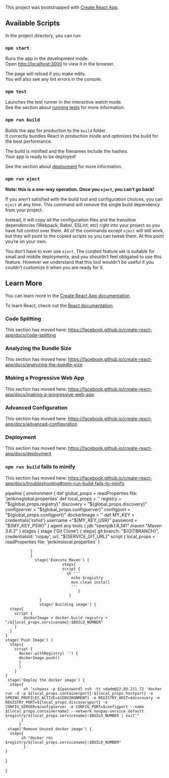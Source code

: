 This project was bootstrapped with [Create React App](https://github.com/facebook/create-react-app).

## Available Scripts

In the project directory, you can run:

### `npm start`

Runs the app in the development mode.<br />
Open [http://localhost:3000](http://localhost:3000) to view it in the browser.

The page will reload if you make edits.<br />
You will also see any lint errors in the console.

### `npm test`

Launches the test runner in the interactive watch mode.<br />
See the section about [running tests](https://facebook.github.io/create-react-app/docs/running-tests) for more information.

### `npm run build`

Builds the app for production to the `build` folder.<br />
It correctly bundles React in production mode and optimizes the build for the best performance.

The build is minified and the filenames include the hashes.<br />
Your app is ready to be deployed!

See the section about [deployment](https://facebook.github.io/create-react-app/docs/deployment) for more information.

### `npm run eject`

**Note: this is a one-way operation. Once you `eject`, you can’t go back!**

If you aren’t satisfied with the build tool and configuration choices, you can `eject` at any time. This command will remove the single build dependency from your project.

Instead, it will copy all the configuration files and the transitive dependencies (Webpack, Babel, ESLint, etc) right into your project so you have full control over them. All of the commands except `eject` will still work, but they will point to the copied scripts so you can tweak them. At this point you’re on your own.

You don’t have to ever use `eject`. The curated feature set is suitable for small and middle deployments, and you shouldn’t feel obligated to use this feature. However we understand that this tool wouldn’t be useful if you couldn’t customize it when you are ready for it.

## Learn More

You can learn more in the [Create React App documentation](https://facebook.github.io/create-react-app/docs/getting-started).

To learn React, check out the [React documentation](https://reactjs.org/).

### Code Splitting

This section has moved here: https://facebook.github.io/create-react-app/docs/code-splitting

### Analyzing the Bundle Size

This section has moved here: https://facebook.github.io/create-react-app/docs/analyzing-the-bundle-size

### Making a Progressive Web App

This section has moved here: https://facebook.github.io/create-react-app/docs/making-a-progressive-web-app

### Advanced Configuration

This section has moved here: https://facebook.github.io/create-react-app/docs/advanced-configuration

### Deployment

This section has moved here: https://facebook.github.io/create-react-app/docs/deployment

### `npm run build` fails to minify

This section has moved here: https://facebook.github.io/create-react-app/docs/troubleshooting#npm-run-build-fails-to-minify





























pipeline {
    environment {
    def global_props = readProperties file: 'jenkinsglobal.properties'
	def local_props = ''
	registry = "${global_props.registry}"
	discovery = "${global_props.discovery}"
	configserver = "${global_props.configserver}"
	configport = "${global_props.configport}"
	dockerImage = ''
    def MY_KEY = credentials('sshid')
	username ="${MY_KEY_USR}"
	password = "${MY_KEY_PSW}"
              }
    agent any
		tools {
                jdk "openjdk1.8_141"
                maven "Maven 3.6.2"
              }
       stages {
			  stage ('Git Clone') {
			  steps{
			  git branch: "${GITBRANCH}",
	      	  credentialsId: 'nopay',
	      	  url: "${SERVICE_GIT_URL}"
			  script {
			           local_props = readProperties file: 'jenkinslocal.properties'
			  }
	      	   
               }
			   }
                 stage('Execute Maven') {
                             steps{
                             script {
                               sh '''
                                 echo $registry
                                 mvn clean install
                                 '''
                                    }
                                }
                   }
                   stage('Building image') {
      steps{
        script {
            dockerImage = docker.build registry + "/${local_props.servicename}:$BUILD_NUMBER"
        }
      }
    }
    stage('Push Image') {
      steps{
        script {
          docker.withRegistry( '') {
          dockerImage.push()
          }
          }
        }
    }
     stage('Deploy the docker image') {
      steps{
            sh "sshpass -p ${password} ssh -tt sdadm@22.85.211.72 'docker run -d -p ${local_props.containerport}:${local_props.hostport} -e SPRING_PROFILES_ACTIVE=${ENVIRONMENT} -e REGISTRY_HOST=$discovery -e REGISTRY_PORT=${local_props.discoveryport} -e CONFIG_SERVER=$configserver -e CONFIG_PORT=$configport --name ${local_props.containername} --network nonpay-service_default $registry/${local_props.servicename}:$BUILD_NUMBER | exit'"
           }
          }
     stage('Remove Unused docker image') {
      steps{
           sh "docker rmi $registry/${local_props.servicename}:$BUILD_NUMBER"
            }
    }
}

}
